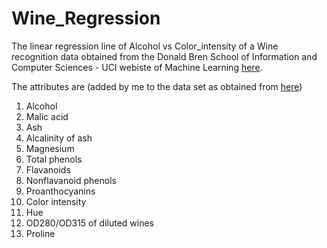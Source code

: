 # Wine_Regression
The linear regression line of Alcohol vs Color_intensity of a  Wine recognition data obtained from the Donald Bren School of Information and Computer Sciences - UCI webiste of Machine Learning [here](https://archive.ics.uci.edu/ml/machine-learning-databases/wine/wine.data). 

The attributes are (added by me to the data set as obtained from [here](https://archive.ics.uci.edu/ml/machine-learning-databases/wine/wine.names))
1. Alcohol
2. Malic acid
3. Ash
4. Alcalinity of ash  
5. Magnesium
6. Total phenols
7. Flavanoids
8. Nonflavanoid phenols
9. Proanthocyanins
10. Color intensity
11. Hue
12. OD280/OD315 of diluted wines
13. Proline
